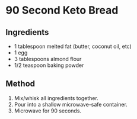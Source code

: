 # 90 Second Keto Bread

## Ingredients

- 1 tablespoon melted fat (butter, coconut oil, etc)
- 1 egg
- 3 tablespoons almond flour
- 1/2 teaspoon baking powder

## Method

1. Mix/whisk all ingredients together.
1. Pour into a shallow microwave-safe container.
1. Microwave for 90 seconds.
